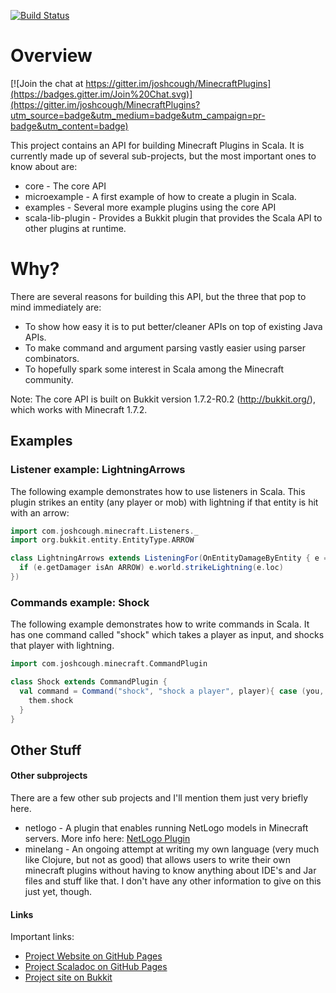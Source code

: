 [![Build Status](https://travis-ci.org/joshcough/MinecraftPlugins.png?branch=master)](https://travis-ci.org/joshcough/MinecraftPlugins)

# Overview

[![Join the chat at https://gitter.im/joshcough/MinecraftPlugins](https://badges.gitter.im/Join%20Chat.svg)](https://gitter.im/joshcough/MinecraftPlugins?utm_source=badge&utm_medium=badge&utm_campaign=pr-badge&utm_content=badge)

This project contains an API for building Minecraft Plugins in Scala.
It is currently made up of several sub-projects, but the most important ones to know about are:

  * core             - The core API
  * microexample     - A first example of how to create a plugin in Scala.
  * examples         - Several more example plugins using the core API
  * scala-lib-plugin - Provides a Bukkit plugin that provides the Scala API to other plugins at runtime.

# Why?

There are several reasons for building this API, but the three that pop to mind immediately are:

  * To show how easy it is to put better/cleaner APIs on top of existing Java APIs.
  * To make command and argument parsing vastly easier using parser combinators.
  * To hopefully spark some interest in Scala among the Minecraft community.

Note: The core API is built on Bukkit version 1.7.2-R0.2 (http://bukkit.org/), which works with Minecraft 1.7.2.

## Examples

### Listener example: LightningArrows

The following example demonstrates how to use listeners in Scala.
This plugin strikes an entity (any player or mob) with lightning
if that entity is hit with an arrow:

```scala
import com.joshcough.minecraft.Listeners._
import org.bukkit.entity.EntityType.ARROW

class LightningArrows extends ListeningFor(OnEntityDamageByEntity { e =>
  if (e.getDamager isAn ARROW) e.world.strikeLightning(e.loc)
})
```

### Commands example: Shock

The following example demonstrates how to write commands in Scala.
It has one command called "shock" which takes a player as input,
and shocks that player with lightning.

```scala
import com.joshcough.minecraft.CommandPlugin

class Shock extends CommandPlugin {
  val command = Command("shock", "shock a player", player){ case (you, them) =>
    them.shock
  }
}
```

## Other Stuff


#### Other subprojects

There are a few other sub projects and I'll mention them just very briefly here.

  * netlogo      - A plugin that enables running NetLogo models in Minecraft servers.
                   More info here: [NetLogo Plugin](https://github.com/joshcough/MinecraftPlugins/wiki/NetLogo)
  * minelang     - An ongoing attempt at writing my own language
                  (very much like Clojure, but not as good) that allows users to write their own
                  minecraft plugins without having to know anything about IDE's and Jar files and
                  stuff like that. I don't have any other information to give on this just yet, though.

#### Links

Important links:

  * [Project Website on GitHub Pages](http://joshcough.github.com/MinecraftPlugins/)
  * [Project Scaladoc on GitHub Pages](http://joshcough.github.com/MinecraftPlugins/scaladoc)
  * [Project site on Bukkit](http://dev.bukkit.org/server-mods/scala-plugin-api/)
